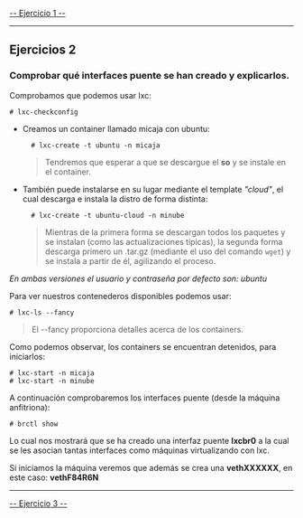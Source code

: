 [-- Ejercicio 1 --](./ejercicio01.md)

-----------------

## Ejercicios 2

### Comprobar qué interfaces puente se han creado y explicarlos.

Comprobamos que podemos usar lxc:

    # lxc-checkconfig

* Creamos un container llamado micaja con ubuntu:

        # lxc-create -t ubuntu -n micaja

    > Tendremos que esperar a que se descargue el **so** y se instale en el container.


* También puede instalarse en su lugar mediante el template *"cloud"*, el cual descarga e instala la distro de forma distinta:

        # lxc-create -t ubuntu-cloud -n minube

    > Mientras de la primera forma se descargan todos los paquetes y se instalan (como las actualizaciones típicas), la segunda forma descarga primero un .tar.gz (mediante el uso del comando `wget`) y se instala a partir de él, agilizando el proceso.


*En ambas versiones el usuario y contraseña por defecto son: ubuntu*

Para ver nuestros contenederos disponibles podemos usar:

    # lxc-ls --fancy

> El --fancy proporciona detalles acerca de los containers.

Como podemos observar, los containers se encuentran detenidos, para iniciarlos:

    # lxc-start -n micaja
    # lxc-start -n minube

A continuación comprobaremos los interfaces puente (desde la máquina anfitriona):

    # brctl show

Lo cual nos mostrará que se ha creado una interfaz puente **lxcbr0** a la cual se les asocian tantas interfaces como máquinas virtualizando con lxc.

Si iniciamos la máquina veremos que además se crea una **vethXXXXXX**, en este caso: **vethF84R6N**

-----------------

[-- Ejercicio 3 --](./ejercicio03.md)
